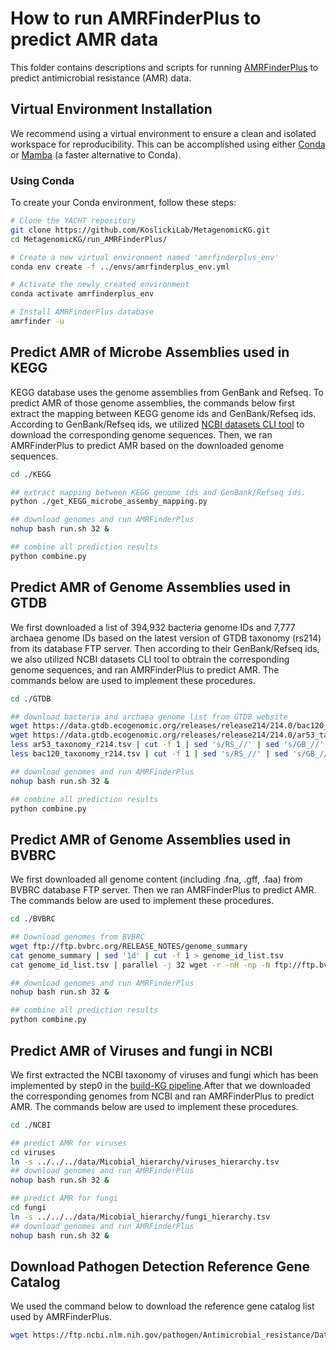 # How to run AMRFinderPlus to predict AMR data
This folder contains descriptions and scripts for running [AMRFinderPlus](https://www.ncbi.nlm.nih.gov/pathogens/antimicrobial-resistance/AMRFinder/) to predict antimicrobial resistance (AMR) data.

## Virtual Environment Installation
We recommend using a virtual environment to ensure a clean and isolated workspace for reproducibility. This can be accomplished using either [Conda](https://conda.io/projects/conda/en/latest/user-guide/install/index.html) or [Mamba](https://github.com/mamba-org/mamba) (a faster alternative to Conda).

### Using Conda
To create your Conda environment, follow these steps:

```bash
# Clone the YACHT repository
git clone https://github.com/KoslickiLab/MetagenomicKG.git
cd MetagenomicKG/run_AMRFinderPlus/

# Create a new virtual environment named 'amrfinderplus_env'
conda env create -f ../envs/amrfinderplus_env.yml

# Activate the newly created environment
conda activate amrfinderplus_env

# Install AMRFinderPlus database
amrfinder -u
```

## Predict AMR of Microbe Assemblies used in KEGG
KEGG database uses the genome assemblies from GenBank and Refseq. To predict AMR of those genome assemblies, the commands below first extract the mapping between KEGG genome ids and GenBank/Refseq ids. According to GenBank/Refseq ids, we utilized [NCBI datasets CLI tool](https://www.ncbi.nlm.nih.gov/datasets/docs/v2/reference-docs/command-line/datasets/) to download the corresponding genome sequences. Then, we ran AMRFinderPlus to predict AMR based on the downloaded genome sequences.

```bash
cd ./KEGG

## extract mapping between KEGG genome ids and GenBank/Refseq ids.
python ./get_KEGG_microbe_assemby_mapping.py

## download genomes and run AMRFinderPlus
nohup bash run.sh 32 &

## combine all prediction results
python combine.py
```

## Predict AMR of Genome Assemblies used in GTDB
We first downloaded a list of 394,932 bacteria genome IDs and 7,777 archaea genome IDs based on the latest version of GTDB taxonomy (rs214) from its database FTP server. Then according to their GenBank/Refseq ids, we also utilized NCBI datasets CLI tool to obtrain the corresponding genome sequences, and ran AMRFinderPlus to predict AMR. The commands below are used to implement these procedures. 
```bash
cd ./GTDB

## download bacteria and archaea genome list from GTDB website
wget https://data.gtdb.ecogenomic.org/releases/release214/214.0/bac120_taxonomy_r214.tsv
wget https://data.gtdb.ecogenomic.org/releases/release214/214.0/ar53_taxonomy_r214.tsv
less ar53_taxonomy_r214.tsv | cut -f 1 | sed 's/RS_//' | sed 's/GB_//' > GTDB_genome_list
less bac120_taxonomy_r214.tsv | cut -f 1 | sed 's/RS_//' | sed 's/GB_//' >> GTDB_genome_list

## download genomes and run AMRFinderPlus
nohup bash run.sh 32 &

## combine all prediction results
python combine.py
```

## Predict AMR of Genome Assemblies used in BVBRC
We first downloaded all genome content (including .fna, .gff, .faa) from BVBRC database FTP server. Then we ran AMRFinderPlus to predict AMR. The commands below are used to implement these procedures. 
```bash
cd ./BVBRC

## Download genomes from BVBRC
wget ftp://ftp.bvbrc.org/RELEASE_NOTES/genome_summary
cat genome_summary | sed '1d' | cut -f 1 > genome_id_list.tsv
cat genome_id_list.tsv | parallel -j 32 wget -r -nH -np -N ftp://ftp.bvbrc.org/genomes/{}/

## download genomes and run AMRFinderPlus
nohup bash run.sh 32 &

## combine all prediction results
python combine.py
```

## Predict AMR of Viruses and fungi in NCBI
We first extracted the NCBI taxonomy of viruses and fungi which has been implemented by step0 in the [build-KG pipeline](https://github.com/KoslickiLab/MetagenomicKG/blob/master/run_buildKG_pipeline.smk).After that we downloaded the corresponding genomes from NCBI and ran AMRFinderPlus to predict AMR. The commands below are used to implement these procedures. 
```bash
cd ./NCBI

## predict AMR for viruses
cd viruses
ln -s ../../../data/Micobial_hierarchy/viruses_hierarchy.tsv
## download genomes and run AMRFinderPlus
nohup bash run.sh 32 &

## predict AMR for fungi
cd fungi
ln -s ../../../data/Micobial_hierarchy/fungi_hierarchy.tsv
## download genomes and run AMRFinderPlus
nohup bash run.sh 32 &
```

## Download Pathogen Detection Reference Gene Catalog
We used the command below to download the reference gene catalog list used by AMRFinderPlus.
```bash
wget https://ftp.ncbi.nlm.nih.gov/pathogen/Antimicrobial_resistance/Data/latest/ReferenceGeneCatalog.txt
```
